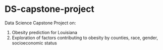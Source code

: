 # DS-capstone-project
Data Science Capstone Project on:
1. Obesity prediction for Louisiana
2. Exploration of factors contributing to obesity by counties, race, gender, socioeconomic status

